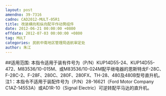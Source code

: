 ```yaml
---
layout: post
amendno: 39-7316
cadno: CAD2012-MULT-05R1
title: 改装横向和纵向配平作动筒组件
date: 2012-06-21 00:00:00 +0800
effdate: 2012-07-03 00:00:00 +0800
tag: MULT
categories: 民航中南地区管理局适航审定处
author: 朱江
---
```


##适用范围:
本指令适用于装有件号为（P/N）KUP14D55-24、KUP14D55-472、M83536/10-015M、或M83536/10-024M配平继电器的恩斯特龙F-28C、F-28C-2、F-28F、280C、280F、280FX、TH-28、480及480B型号直升机。
注1：本指令不适用于装配件号为（P/N）28-16621（Ford Motor Company C1AZ-14553A）或AD1R-10（Signal Electric）可逆转配平马达的直升机。

